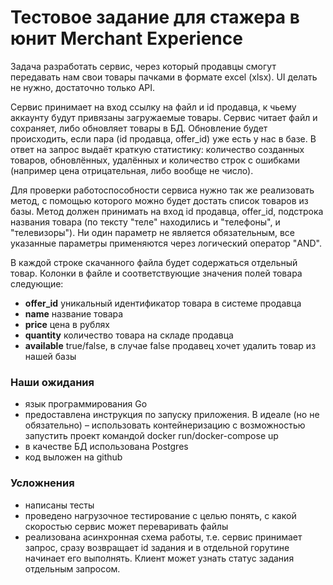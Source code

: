 # Тестовое задание для стажера в юнит Merchant Experience

Задача разработать сервис, через который продавцы смогут передавать нам свои товары пачками в формате excel (xlsx).
UI делать не нужно, достаточно только API.

Сервис принимает на вход ссылку на файл и id продавца, к чьему аккаунту будут привязаны загружаемые товары.
Сервис читает файл и сохраняет, либо обновляет товары в БД. Обновление будет происходить, если пара (id продавца, offer_id) уже есть у нас в базе.
В ответ на запрос выдаёт краткую статистику: количество созданных товаров, обновлённых, удалённых и количество строк с ошибками (например цена отрицательная, либо вообще не число).

Для проверки работоспособности сервиса нужно так же реализовать метод, с помощью которого можно будет достать список товаров из базы.
Метод должен принимать на вход id продавца, offer_id, подстрока названия товара (по тексту "теле" находились и "телефоны", и "телевизоры"). Ни один параметр не является обязательным, все указанные параметры применяются через логический оператор "AND".

В каждой строке скачанного файла будет содержаться отдельный товар.
Колонки в файле и соответствующие значения полей товара следующие:

* **offer_id** уникальный идентификатор товара в системе продавца
* **name** название товара
* **price** цена в рублях
* **quantity** количество товара на складе продавца
* **available** true/false, в случае false продавец хочет удалить товар из нашей базы


### Наши ожидания

* язык программирования Go
* предоставлена инструкция по запуску приложения. В идеале (но не обязательно) – использовать контейнеризацию с возможностью запустить проект командой docker run/docker-compose up
* в качестве БД использована Postgres
* код выложен на github

### Усложнения

* написаны тесты
* проведено нагрузочное тестирование с целью понять, с какой скоростью сервис может переваривать файлы
* реализована асинхронная схема работы, т.е. сервис принимает запрос, сразу возвращает id задания и в отдельной горутине начинает его выполнять. Клиент может узнать статус задания отдельным запросом.